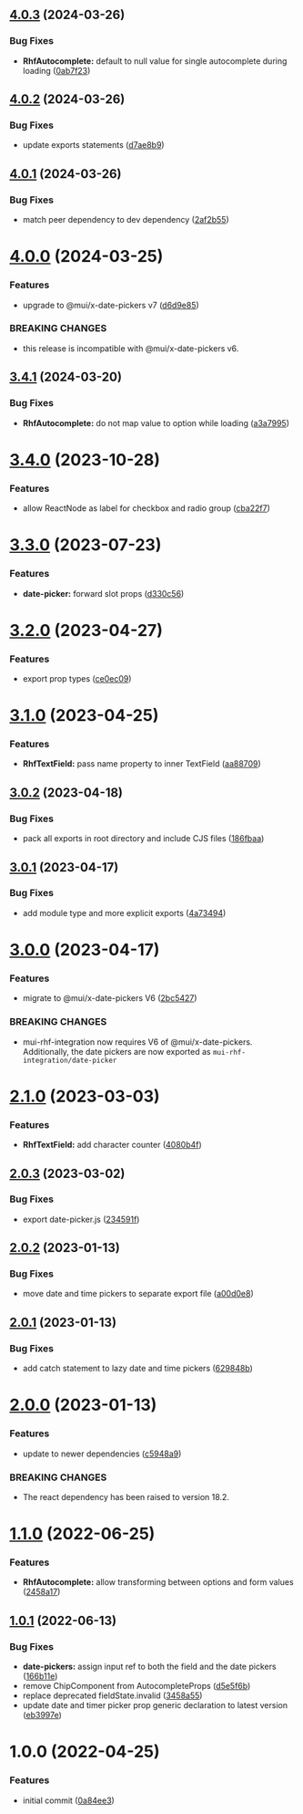## [4.0.3](https://github.com/dasprid/mui-rhf-integration/compare/v4.0.2...v4.0.3) (2024-03-26)


### Bug Fixes

* **RhfAutocomplete:** default to null value for single autocomplete during loading ([0ab7f23](https://github.com/dasprid/mui-rhf-integration/commit/0ab7f238c64764c989b2069f68360c3bd696978c))

## [4.0.2](https://github.com/dasprid/mui-rhf-integration/compare/v4.0.1...v4.0.2) (2024-03-26)


### Bug Fixes

* update exports statements ([d7ae8b9](https://github.com/dasprid/mui-rhf-integration/commit/d7ae8b97f8826ce17ac7b566c208b88ccf6a640c))

## [4.0.1](https://github.com/dasprid/mui-rhf-integration/compare/v4.0.0...v4.0.1) (2024-03-26)


### Bug Fixes

* match peer dependency to dev dependency ([2af2b55](https://github.com/dasprid/mui-rhf-integration/commit/2af2b55f743fc4ffe35c3f2c5efa498aee15fe95))

# [4.0.0](https://github.com/dasprid/mui-rhf-integration/compare/v3.4.1...v4.0.0) (2024-03-25)


### Features

* upgrade to @mui/x-date-pickers v7 ([d6d9e85](https://github.com/dasprid/mui-rhf-integration/commit/d6d9e85d7676d94b6d2f8fa3f2cd765c310933d5))


### BREAKING CHANGES

* this release is incompatible with @mui/x-date-pickers v6.

## [3.4.1](https://github.com/dasprid/mui-rhf-integration/compare/v3.4.0...v3.4.1) (2024-03-20)


### Bug Fixes

* **RhfAutocomplete:** do not map value to option while loading ([a3a7995](https://github.com/dasprid/mui-rhf-integration/commit/a3a799533756a57e169ddeebce27d79718a74677))

# [3.4.0](https://github.com/dasprid/mui-rhf-integration/compare/v3.3.0...v3.4.0) (2023-10-28)


### Features

* allow ReactNode as label for checkbox and radio group ([cba22f7](https://github.com/dasprid/mui-rhf-integration/commit/cba22f7f38f34a410e8b4059fcc02d9cc2a133da))

# [3.3.0](https://github.com/dasprid/mui-rhf-integration/compare/v3.2.0...v3.3.0) (2023-07-23)


### Features

* **date-picker:** forward slot props ([d330c56](https://github.com/dasprid/mui-rhf-integration/commit/d330c5683442f5a60af98e10d6019115ccc8f710))

# [3.2.0](https://github.com/dasprid/mui-rhf-integration/compare/v3.1.0...v3.2.0) (2023-04-27)


### Features

* export prop types ([ce0ec09](https://github.com/dasprid/mui-rhf-integration/commit/ce0ec098abcb643bd0b5c1e84cd2b91ba0e04495))

# [3.1.0](https://github.com/dasprid/mui-rhf-integration/compare/v3.0.2...v3.1.0) (2023-04-25)


### Features

* **RhfTextField:** pass name property to inner TextField ([aa88709](https://github.com/dasprid/mui-rhf-integration/commit/aa887097c5c53e76ec73cf813ad80ce9853ebcb8))

## [3.0.2](https://github.com/dasprid/mui-rhf-integration/compare/v3.0.1...v3.0.2) (2023-04-18)


### Bug Fixes

* pack all exports in root directory and include CJS files ([186fbaa](https://github.com/dasprid/mui-rhf-integration/commit/186fbaa0d80c2f64414348c9e5d66f3af57c613b))

## [3.0.1](https://github.com/dasprid/mui-rhf-integration/compare/v3.0.0...v3.0.1) (2023-04-17)


### Bug Fixes

* add module type and more explicit exports ([4a73494](https://github.com/dasprid/mui-rhf-integration/commit/4a734946c8927c8721d63f70f3b782805353bee2))

# [3.0.0](https://github.com/dasprid/mui-rhf-integration/compare/v2.1.0...v3.0.0) (2023-04-17)


### Features

* migrate to @mui/x-date-pickers V6 ([2bc5427](https://github.com/dasprid/mui-rhf-integration/commit/2bc5427dcd48e9723aca2b9382a2712577c2b635))


### BREAKING CHANGES

* mui-rhf-integration now requires V6 of @mui/x-date-pickers.
Additionally, the date pickers are now exported as
`mui-rhf-integration/date-picker`

# [2.1.0](https://github.com/dasprid/mui-rhf-integration/compare/v2.0.3...v2.1.0) (2023-03-03)


### Features

* **RhfTextField:** add character counter ([4080b4f](https://github.com/dasprid/mui-rhf-integration/commit/4080b4ffd22b84178c8af88f773e4df8fd58fc0e))

## [2.0.3](https://github.com/dasprid/mui-rhf-integration/compare/v2.0.2...v2.0.3) (2023-03-02)


### Bug Fixes

* export date-picker.js ([234591f](https://github.com/dasprid/mui-rhf-integration/commit/234591f8c50f256a14a87f003684e24aa7da4d8d))

## [2.0.2](https://github.com/dasprid/mui-rhf-integration/compare/v2.0.1...v2.0.2) (2023-01-13)


### Bug Fixes

* move date and time pickers to separate export file ([a00d0e8](https://github.com/dasprid/mui-rhf-integration/commit/a00d0e81919ae1864ecfa05642d580988fe581b7))

## [2.0.1](https://github.com/dasprid/mui-rhf-integration/compare/v2.0.0...v2.0.1) (2023-01-13)


### Bug Fixes

* add catch statement to lazy date and time pickers ([629848b](https://github.com/dasprid/mui-rhf-integration/commit/629848b37bd39b06fd409b04f9979784d87412f2))

# [2.0.0](https://github.com/dasprid/mui-rhf-integration/compare/v1.1.0...v2.0.0) (2023-01-13)


### Features

* update to newer dependencies ([c5948a9](https://github.com/dasprid/mui-rhf-integration/commit/c5948a939505dbddebec3ee1da5a17186316d3eb))


### BREAKING CHANGES

* The react dependency has been raised to version 18.2.

# [1.1.0](https://github.com/dasprid/mui-rhf-integration/compare/v1.0.1...v1.1.0) (2022-06-25)


### Features

* **RhfAutocomplete:** allow transforming between options and form values ([2458a17](https://github.com/dasprid/mui-rhf-integration/commit/2458a17786d056ca8524364570f39926566a2ffd))

## [1.0.1](https://github.com/dasprid/mui-rhf-integration/compare/v1.0.0...v1.0.1) (2022-06-13)


### Bug Fixes

* **date-pickers:** assign input ref to both the field and the date pickers ([166b11e](https://github.com/dasprid/mui-rhf-integration/commit/166b11e7abbc82f06c63a5473c707216c01753c1))
* remove ChipComponent from AutocompleteProps ([d5e5f6b](https://github.com/dasprid/mui-rhf-integration/commit/d5e5f6b2cd2a88349905a72faed6eebd64f6f414))
* replace deprecated fieldState.invalid ([3458a55](https://github.com/dasprid/mui-rhf-integration/commit/3458a555192ed8cfd8e075d22eb3a8cfb0eab705))
* update date and timer picker prop generic declaration to latest version ([eb3997e](https://github.com/dasprid/mui-rhf-integration/commit/eb3997e2494c6ece58e11e9a847cbb5d7c7a3514))

# 1.0.0 (2022-04-25)


### Features

* initial commit ([0a84ee3](https://github.com/dasprid/mui-rhf-integration/commit/0a84ee3b14cb08d09bb342d61cdbd92e1386bdfa))
